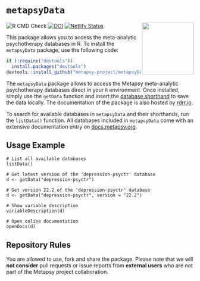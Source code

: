 <h1>
  <code style="background: white;">metapsyData</code>
</h1> <a href='https://www.metapsy.org'><img src='https://tools.metapsy.org/logo.png' align="right" height="139" /></a>

![R CMD Check](https://img.shields.io/badge/R%20CMD%20Check-passing-brightgreen)
[![DOI](https://img.shields.io/badge/DOI-10.5281/zenodo.6566924-blue)](https://doi.org/10.5281/zenodo.6566924)
[![Netlify Status](https://api.netlify.com/api/v1/badges/68f8ecb5-abc5-4cd3-a3e3-0d0526768abf/deploy-status)](https://app.netlify.com/sites/metapsydata/deploys)

This package allows you to access the meta-analytic psychotherapy databases in R. To install the `metapsyData` package, use the following code:

```r
if (!require("devtools"))
  install.packages("devtools")
devtools::install_github("metapsy-project/metapsyData")
```

The `metapsyData` package allows to access the Metapsy meta-analytic psychotherapy databases direct in your `R` environment. Once installed, simply use the `getData` function and insert the [database shorthand](https://docs.metapsy.org/databases/#shorthand) to save the data locally. The documentation of the package is also hosted by [rdrr.io](https://rdrr.io/github/metapsy-project/metapsyData/).

To search for available databases in `metapsyData` and their shorthands, run the `listData()` function. All databases included in `metapsyData` come with an extensive documentation entry on [docs.metapsy.org](https://docs.metapsy.org/databases).

## Usage Example

```
# List all available databases
listData()

# Get latest version of the 'depression-psyctr' database
d <- getData("depression-psyctr")

# Get version 22.2 of the 'depression-psyctr' database
d <- getData("depression-psyctr", version = "22.2")

# Show variable description
variableDescription(d)

# Open online documentation
openDocs(d)
```

## Repository Rules

You are allowed to use, fork and share the package. Please note that we will **not consider** pull requests or issue reports from **external users** who are not part of the Metapsy project collaboration. 
